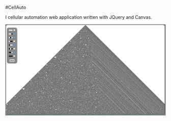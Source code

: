#CellAuto

I cellular automation web application written with JQuery and Canvas.

![Cellular Automata screenshot](screenshot.png)

